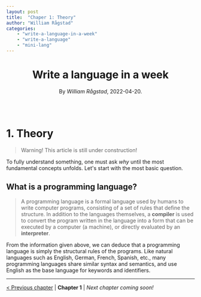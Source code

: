 ```yaml
---
layout: post
title:  "Chaper 1: Theory"
author: "William Rågstad"
categories:
    - "write-a-language-in-a-week"
    - "write-a-language"
    - "mini-lang"
---
```



<div align="center">
    <h1><b>Write a language in a week</b></h1>
    <p>By <em>William Rågstad</em>, 2022-04-20.</p>
</div>
<br/><br/>

# 1. Theory

> Warning! This article is still under construction!

To fully understand something, one must ask *why* until the most fundamental concepts unfolds.
Let's start with the most basic question.

## What is a programming language?
> A programming language is a formal language used by humans to write computer programs, consisting of a set of rules that define the structure. In addition to the languages themselves, a **compiler** is used to convert the program written in the language into a form that can be executed by a computer (a machine), or directly evaluated by an **interpreter**.

From the information given above, we can deduce that a programming language is simply the structural rules of the programs.
Like natural languages such as English, German, French, Spanish, etc., many programming languages share similar syntax and semantics, and use English as the base language for keywords and identifiers.

---

[< Previous chapter](/2022/03/28/0-intro) | **Chapter 1** | _Next chapter coming soon!_
